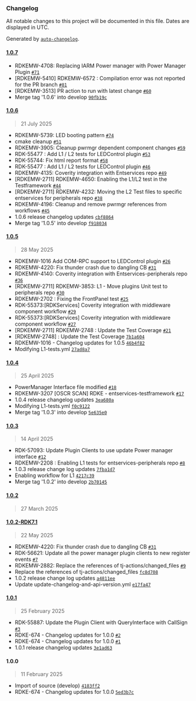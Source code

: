 ### Changelog

All notable changes to this project will be documented in this file. Dates are displayed in UTC.

Generated by [`auto-changelog`](https://github.com/CookPete/auto-changelog).

#### [1.0.7](https://github.com/rdkcentral/entservices-peripherals/compare/1.0.6...1.0.7)

- RDKEMW-4708: Replacing IARM Power manager with Power Manager Plugin [`#71`](https://github.com/rdkcentral/entservices-peripherals/pull/71)
- [RDKEMW-5410] RDKEMW-6572 : Compilation error was not reported for the PR branch [`#81`](https://github.com/rdkcentral/entservices-peripherals/pull/81)
- [RDKEMW-3513] PR action to run with latest change [`#60`](https://github.com/rdkcentral/entservices-peripherals/pull/60)
- Merge tag '1.0.6' into develop [`90fb19c`](https://github.com/rdkcentral/entservices-peripherals/commit/90fb19c75db4e0651247824df92b705f5f81ae08)

#### [1.0.6](https://github.com/rdkcentral/entservices-peripherals/compare/1.0.5...1.0.6)

> 21 July 2025

- RDKEMW-5739: LED booting pattern [`#74`](https://github.com/rdkcentral/entservices-peripherals/pull/74)
- cmake cleanup [`#51`](https://github.com/rdkcentral/entservices-peripherals/pull/51)
- RDKEMW-3905: Cleanup pwrmgr dependent component changes [`#59`](https://github.com/rdkcentral/entservices-peripherals/pull/59)
- RDK-55477 : Add L1 / L2 tests for LEDControl plugin [`#53`](https://github.com/rdkcentral/entservices-peripherals/pull/53)
- RDK-55744: Fix html report format [`#58`](https://github.com/rdkcentral/entservices-peripherals/pull/58)
- RDK-55477 : Add L1 / L2 tests for LEDControl plugin [`#46`](https://github.com/rdkcentral/entservices-peripherals/pull/46)
- RDKEMW-4135: Coverity integration with Entservices repo [`#49`](https://github.com/rdkcentral/entservices-peripherals/pull/49)
- [RDKEMW-2711] RDKEMW-4650: Enabling the L1/L2 test in the Testframework [`#44`](https://github.com/rdkcentral/entservices-peripherals/pull/44)
- [RDKEMW-2711] RDKEMW-4232: Moving the L2 Test files to specific entservices for peripherals repo [`#38`](https://github.com/rdkcentral/entservices-peripherals/pull/38)
- RDKEMW-4196: Cleanup and remove pwrmgr references from workflows [`#45`](https://github.com/rdkcentral/entservices-peripherals/pull/45)
- 1.0.6 release changelog updates [`cbf8864`](https://github.com/rdkcentral/entservices-peripherals/commit/cbf88646953062182b3a732d34c28eaf99114224)
- Merge tag '1.0.5' into develop [`f918034`](https://github.com/rdkcentral/entservices-peripherals/commit/f9180349a26d740cddeb8ef79cddd46379325cf7)

#### [1.0.5](https://github.com/rdkcentral/entservices-peripherals/compare/1.0.4...1.0.5)

> 28 May 2025

- RDKEMW-1016 Add COM-RPC support to LEDControl plugin [`#26`](https://github.com/rdkcentral/entservices-peripherals/pull/26)
- RDKEMW-4220: Fix thunder crash due to dangling CB [`#31`](https://github.com/rdkcentral/entservices-peripherals/pull/31)
- RDKEMW-4140: Coverity integration with Entservices-peripherals repo [`#36`](https://github.com/rdkcentral/entservices-peripherals/pull/36)
- [RDKEMW-2711] RDKEMW-3853: L1 - Move plugins Unit test to peripherals repo [`#30`](https://github.com/rdkcentral/entservices-peripherals/pull/30)
- RDKEMW-2702 : Fixing the FrontPanel test [`#25`](https://github.com/rdkcentral/entservices-peripherals/pull/25)
- RDK-55373:[RDKServices] Coverity integration with middleware component workflow [`#29`](https://github.com/rdkcentral/entservices-peripherals/pull/29)
- RDK-55373:[RDKServices] Coverity integration with middleware component workflow [`#27`](https://github.com/rdkcentral/entservices-peripherals/pull/27)
- [RDKEMW-2711] RDKEMW-2748 : Update the Test Coverage [`#21`](https://github.com/rdkcentral/entservices-peripherals/pull/21)
- [RDKEMW-2748] : Update the Test Coverage [`7b1a604`](https://github.com/rdkcentral/entservices-peripherals/commit/7b1a604dd90feff42295fb32e75bf886c9b4147e)
- RDKEMW-1016 - Changelog updates for 1.0.5 [`46b4f82`](https://github.com/rdkcentral/entservices-peripherals/commit/46b4f82d73eb674a96821950155ac31b3b71c89d)
- Modifying L1-tests.yml [`27ad8a7`](https://github.com/rdkcentral/entservices-peripherals/commit/27ad8a7582f83fe75e7483a9f6ff63328d65a71f)

#### [1.0.4](https://github.com/rdkcentral/entservices-peripherals/compare/1.0.3...1.0.4)

> 25 April 2025

- PowerManager Interface file modified [`#18`](https://github.com/rdkcentral/entservices-peripherals/pull/18)
- RDKEMW-3207 [OSCR SCAN] RDKE - entservices-testframework [`#17`](https://github.com/rdkcentral/entservices-peripherals/pull/17)
- 1.0.4 release changelog updates [`3ea680a`](https://github.com/rdkcentral/entservices-peripherals/commit/3ea680aa0646e1fa50e1d253a5907f154a26db1a)
- Modifying L1-tests.yml [`f0c9122`](https://github.com/rdkcentral/entservices-peripherals/commit/f0c912206646f1adfacdce1c61cc8675e1be6404)
- Merge tag '1.0.3' into develop [`5e635e0`](https://github.com/rdkcentral/entservices-peripherals/commit/5e635e0a476e7e363ae93e7cde50dd0bee6b24be)

#### [1.0.3](https://github.com/rdkcentral/entservices-peripherals/compare/1.0.2...1.0.3)

> 14 April 2025

- RDK-57093: Update Plugin Clients to use update Power manager interface [`#12`](https://github.com/rdkcentral/entservices-peripherals/pull/12)
- RDKEMW-2208 : Enabling L1 tests for entservices-peripherals repo [`#8`](https://github.com/rdkcentral/entservices-peripherals/pull/8)
- 1.0.3 release change log updates [`7fba1d7`](https://github.com/rdkcentral/entservices-peripherals/commit/7fba1d7b22a64848f24ff6c06fdff8dd5519fb6b)
- Enabling workflow for L1 [`4217c39`](https://github.com/rdkcentral/entservices-peripherals/commit/4217c39bba220de2b2d348e94ef2fb8c4b5534dc)
- Merge tag '1.0.2' into develop [`2b70145`](https://github.com/rdkcentral/entservices-peripherals/commit/2b70145a578074f54c2bfd78764b89a8b85121de)

#### [1.0.2](https://github.com/rdkcentral/entservices-peripherals/compare/1.0.2-RDK7.1...1.0.2)

> 27 March 2025

#### [1.0.2-RDK7.1](https://github.com/rdkcentral/entservices-peripherals/compare/1.0.1...1.0.2-RDK7.1)

> 22 May 2025

- RDKEMW-4220: Fix thunder crash due to dangling CB [`#31`](https://github.com/rdkcentral/entservices-peripherals/pull/31)
- RDK-56621: Update all the power manager plugin clients to new register events [`#7`](https://github.com/rdkcentral/entservices-peripherals/pull/7)
- RDKEMW-2882: Replace the references of tj-actions/changed_files [`#9`](https://github.com/rdkcentral/entservices-peripherals/pull/9)
- Replace the references of tj-actions/changed_files [`fc8d708`](https://github.com/rdkcentral/entservices-peripherals/commit/fc8d70838fbfdf1e4fbb7196a9b7133723c4f8ed)
- 1.0.2 release change log updates [`a4811ee`](https://github.com/rdkcentral/entservices-peripherals/commit/a4811ee2b178f13b9fb7e4dafbab58f84bfc3bc6)
- Update update-changelog-and-api-version.yml [`e17fa47`](https://github.com/rdkcentral/entservices-peripherals/commit/e17fa478ce6e271418bee8fe026f96b84916dccc)

#### [1.0.1](https://github.com/rdkcentral/entservices-peripherals/compare/1.0.0...1.0.1)

> 25 February 2025

- RDK-55887: Update the Plugin Client with QueryInterface with CallSign [`#3`](https://github.com/rdkcentral/entservices-peripherals/pull/3)
- RDKE-674 - Changelog updates for 1.0.0 [`#2`](https://github.com/rdkcentral/entservices-peripherals/pull/2)
- RDKE-674 - Changelog updates for 1.0.0 [`#1`](https://github.com/rdkcentral/entservices-peripherals/pull/1)
- 1.0.1 release changelog updates [`3e1ad63`](https://github.com/rdkcentral/entservices-peripherals/commit/3e1ad63f55f63bce080ad0f12431d836ba6a15e8)

#### 1.0.0

> 11 February 2025

- Import of source (develop) [`4183ff2`](https://github.com/rdkcentral/entservices-peripherals/commit/4183ff29d8ed85777cfffd92b01822fac00d4593)
- RDKE-674 - Changelog updates for 1.0.0 [`5ed3b7c`](https://github.com/rdkcentral/entservices-peripherals/commit/5ed3b7c421947ba999ac87b70d8acf3ab9e8ade7)
